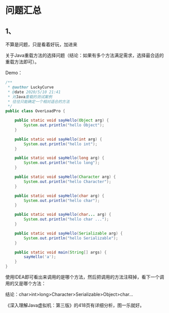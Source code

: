 # 问题汇总



## 1、

不算是问题，只是看着好玩，加进来

关于Java重载方法的选择问题（结论：如果有多个方法满足需求，选择最合适的重载方法即可）。

Demo：

```java
/**
 * @author LuckyCurve
 * @date 2020/5/10 21:41
 * 对Java重载的测试案例
 * 往往只能确定一个相对适合的方法
 */
public class OverLoadPro {

    public static void sayHello(Object arg) {
        System.out.println("hello Object");
    }

    public static void sayHello(int arg) {
        System.out.println("hello int");
    }

    public static void sayHello(long arg) {
        System.out.println("hello long");
    }

    public static void sayHello(Character arg) {
        System.out.println("hello Character");
    }

    public static void sayHello(char arg) {
        System.out.println("hello char");
    }

    public static void sayHello(char... arg) {
        System.out.println("hello char ...");
    }

    public static void sayHello(Serializable arg) {
        System.out.println("hello Serializable");
    }

    public static void main(String[] args) {
        sayHello('a');
    }
}

```

使用IDEA即可看出来调用的是哪个方法，然后把调用的方法注释掉，看下一个调用的又是哪个方法：

结论：char>int>long>Character>Serializable>Object>char...

《深入理解Java虚拟机：第三版》的418页有详细分析，图一乐就好。



